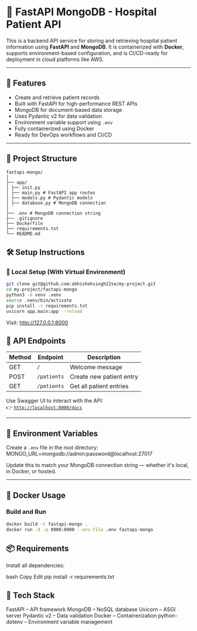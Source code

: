 # 🏥 FastAPI MongoDB - Hospital Patient API

This is a backend API service for storing and retrieving hospital patient information using **FastAPI** and **MongoDB**. It is containerized with **Docker**, supports environment-based configuration, and is CI/CD-ready for deployment in cloud platforms like AWS.

---

## 🚀 Features

- Create and retrieve patient records
- Built with FastAPI for high-performance REST APIs
- MongoDB for document-based data storage
- Uses Pydantic v2 for data validation
- Environment variable support using `.env`
- Fully containerized using Docker
- Ready for DevOps workflows and CI/CD

---

## 📁 Project Structure
```none
fastapi-mongo/
│
├── app/
│ ├── init.py
│ ├── main.py # FastAPI app routes
│ ├── models.py # Pydantic models
│ ├── database.py # MongoDB connection
│
├── .env # MongoDB connection string
├── .gitignore
├── Dockerfile
├── requirements.txt
└── README.md
```

## 🛠️ Setup Instructions

### 🔧 Local Setup (With Virtual Environment)

```bash
git clone git@github.com:abhisheksingh22se/my-project.git
cd my-project/fastapi-mongo
python3 -m venv .venv
source .venv/bin/activate
pip install -r requirements.txt
uvicorn app.main:app --reload 
```
Visit: http://127.0.0.1:8000


## 🧪 API Endpoints

| Method | Endpoint       | Description                 |
|--------|----------------|-----------------------------|
| GET    | `/`            | Welcome message             |
| POST   | `/patients`    | Create new patient entry    |
| GET    | `/patients`    | Get all patient entries     |

Use Swagger UI to interact with the API:  
👉 [`http://localhost:8000/docs`](http://localhost:8000/docs)

---

## 🔐 Environment Variables

Create a `.env` file in the root directory:
MONGO_URL=mongodb://admin:password@localhost:27017

Update this to match your MongoDB connection string — whether it's local, in Docker, or hosted.

---

## 🐳 Docker Usage

### Build and Run

```bash
docker build -t fastapi-mongo .
docker run -d -p 8000:8000 --env-file .env fastapi-mongo
```

## 📦 Requirements
Install all dependencies:

bash
Copy
Edit
pip install -r requirements.txt

## 🧰 Tech Stack

FastAPI – API framework
MongoDB – NoSQL database
Uvicorn – ASGI server
Pydantic v2 – Data validation
Docker – Containerization
python-dotenv – Environment variable management
